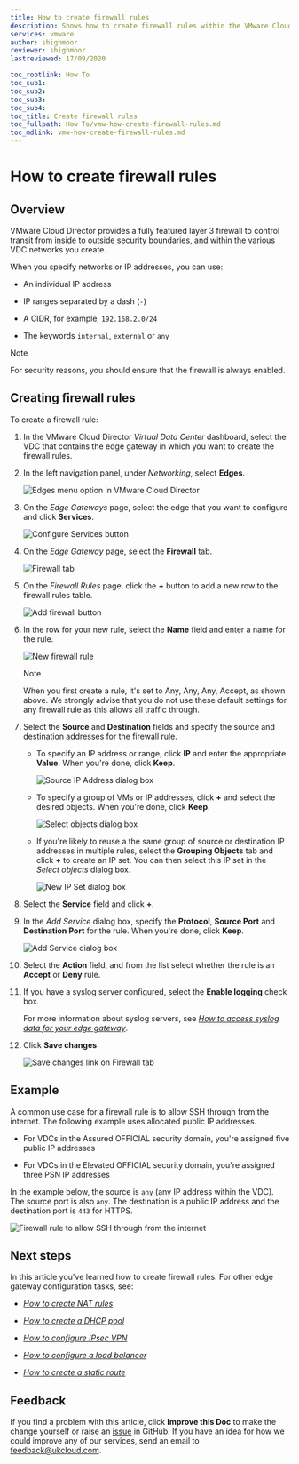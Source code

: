 ```yaml
---
title: How to create firewall rules
description: Shows how to create firewall rules within the VMware Cloud Director tenant portal
services: vmware
author: shighmoor
reviewer: shighmoor
lastreviewed: 17/09/2020

toc_rootlink: How To
toc_sub1:
toc_sub2:
toc_sub3:
toc_sub4:
toc_title: Create firewall rules
toc_fullpath: How To/vmw-how-create-firewall-rules.md
toc_mdlink: vmw-how-create-firewall-rules.md
---
```


# How to create firewall rules

## Overview

VMware Cloud Director provides a fully featured layer 3 firewall to control transit from inside to outside security boundaries, and within the various VDC networks you create.

When you specify networks or IP addresses, you can use:

- An individual IP address

- IP ranges separated by a dash (`-`)

- A CIDR, for example, `192.168.2.0/24`

- The keywords `internal`, `external` or `any`

> [!NOTE]
> For security reasons, you should ensure that the firewall is always enabled.

## Creating firewall rules

To create a firewall rule:

1. In the VMware Cloud Director *Virtual Data Center* dashboard, select the VDC that contains the edge gateway in which you want to create the firewall rules.

2. In the left navigation panel, under *Networking*, select **Edges**.

    ![Edges menu option in VMware Cloud Director](images/vmw-vcd10.1-mnu-edges.png)

3. On the *Edge Gateways* page, select the edge that you want to configure and click **Services**.

    ![Configure Services button](images/vmw-vcd10.1-edge-btn-services.png)

4. On the *Edge Gateway* page, select the **Firewall** tab.

    ![Firewall tab](images/vmw-vcd10.1-edge-tab-firewall.png)

5. On the *Firewall Rules* page, click the **+** button to add a new row to the firewall rules table.

    ![Add firewall button](images/vmw-vcd10.1-edge-firewall-add.png)

6. In the row for your new rule, select the **Name** field and enter a name for the rule.

    ![New firewall rule](images/vmw-vcd10.1-edge-firewall-new-rule.png)

    > [!NOTE]
    > When you first create a rule, it's set to Any, Any, Any, Accept, as shown above. We strongly advise that you do not use these default settings for any firewall rule as this allows all traffic through.

7. Select the **Source** and **Destination** fields and specify the source and destination addresses for the firewall rule.

    - To specify an IP address or range, click **IP** and enter the appropriate **Value**. When you're done, click **Keep**.

        ![Source IP Address dialog box](images/vmw-vcd10.1-edge-firewall-source-ip.png)

    - To specify a group of VMs or IP addresses, click **+** and select the desired objects. When you're done, click **Keep**.

        ![Select objects dialog box](images/vmw-vcd10.1-edge-firewall-select-objects.png)

    - If you're likely to reuse a the same group of source or destination IP addresses in multiple rules, select the **Grouping Objects** tab and click **+** to create an IP set. You can then select this IP set in the *Select objects* dialog box.

        ![New IP Set dialog box](images/vmw-vcd10.1-edge-firewall-ip-set.png)

8. Select the **Service** field and click **+**.

9. In the *Add Service* dialog box, specify the **Protocol**, **Source Port** and **Destination Port** for the rule. When you're done, click **Keep**.

    ![Add Service dialog box](images/vmw-vcd10.1-edge-firewall-add-service.png)

10. Select the **Action** field, and from the list select whether the rule is an **Accept** or **Deny** rule.

11. If you have a syslog server configured, select the **Enable logging** check box.

    For more information about syslog servers, see [*How to access syslog data for your edge gateway*](vmw-how-access-syslog-data-adv.md).

12. Click **Save changes**.

    ![Save changes link on Firewall tab](images/vmw-vcd10.1-edge-firewall-save.png)

## Example

A common use case for a firewall rule is to allow SSH through from the internet. The following example uses allocated public IP addresses.

- For VDCs in the Assured OFFICIAL security domain, you're assigned five public IP addresses

- For VDCs in the Elevated OFFICIAL security domain, you're assigned three PSN IP addresses

In the example below, the source is `any` (any IP address within the VDC). The source port is also `any`. The destination is a public IP address and the destination port is `443` for HTTPS.

![Firewall rule to allow SSH through from the internet](images/vmw-vcd-firewall-add-rule-ssh-adv.png)

## Next steps

In this article you've learned how to create firewall rules. For other edge gateway configuration tasks, see:

- [*How to create NAT rules*](vmw-how-create-nat-rules.md)

- [*How to create a DHCP pool*](vmw-how-create-dhcp-pool.md)

- [*How to configure IPsec VPN*](vmw-how-configure-ipsec-vpn.md)

- [*How to configure a load balancer*](vmw-how-configure-load-balancer.md)

- [*How to create a static route*](vmw-how-create-static-route.md)

## Feedback

If you find a problem with this article, click **Improve this Doc** to make the change yourself or raise an [issue](https://github.com/UKCloud/documentation/issues) in GitHub. If you have an idea for how we could improve any of our services, send an email to <feedback@ukcloud.com>.
